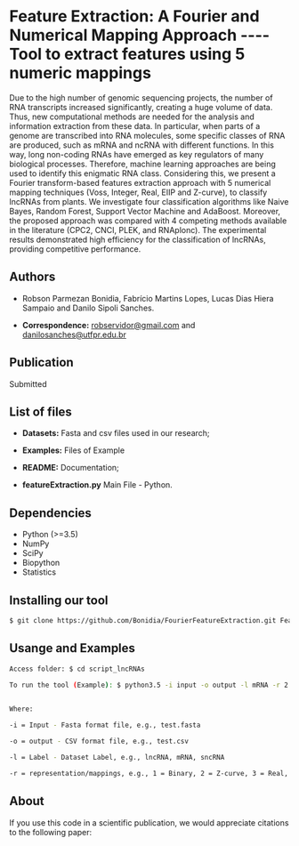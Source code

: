 # Feature Extraction: A Fourier and Numerical Mapping Approach ---- Tool to extract features using 5 numeric mappings

Due to the high number of genomic sequencing projects, the number of RNA transcripts increased significantly, creating a huge volume of data. Thus, new computational methods are needed for the analysis and information extraction from these data. In particular, when parts of a genome are transcribed into RNA molecules, some specific classes of RNA are produced, such as mRNA and ncRNA with different functions. In this way, long non-coding RNAs have emerged as key regulators of many biological processes. Therefore, machine learning approaches are being used to identify this enigmatic RNA class. Considering this, we present a Fourier transform-based features extraction approach with 5 numerical mapping techniques (Voss, Integer, Real, EIIP and Z-curve), to classify lncRNAs from plants. We investigate four classification algorithms like Naive Bayes, Random Forest, Support Vector Machine and AdaBoost. Moreover, the proposed approach was compared with 4 competing methods available in the literature (CPC2, CNCI, PLEK, and RNAplonc). The experimental results demonstrated high efficiency for the classification of lncRNAs, providing competitive performance.


## Authors

* Robson Parmezan Bonidia, Fabrício Martins Lopes, Lucas Dias Hiera Sampaio and Danilo Sipoli Sanches.

* **Correspondence:** robservidor@gmail.com and danilosanches@utfpr.edu.br


## Publication

Submitted


## List of files

 - **Datasets:** Fasta and csv files used in our research;

 - **Examples:** Files of Example

 - **README:** Documentation;

 - **featureExtraction.py** Main File - Python.


## Dependencies

- Python (>=3.5)
- NumPy 
- SciPy
- Biopython
- Statistics


## Installing our tool

```sh
$ git clone https://github.com/Bonidia/FourierFeatureExtraction.git FeatureExtractionFourier
```

## Usange and Examples


```sh
Access folder: $ cd script_lncRNAs
 
To run the tool (Example): $ python3.5 -i input -o output -l mRNA -r 2


Where:

-i = Input - Fasta format file, e.g., test.fasta

-o = output - CSV format file, e.g., test.csv

-l = Label - Dataset Label, e.g., lncRNA, mRNA, sncRNA

-r = representation/mappings, e.g., 1 = Binary, 2 = Z-curve, 3 = Real, 4 = Integer, 5 = EIIP.
```

## About

If you use this code in a scientific publication, we would appreciate citations to the following paper:

